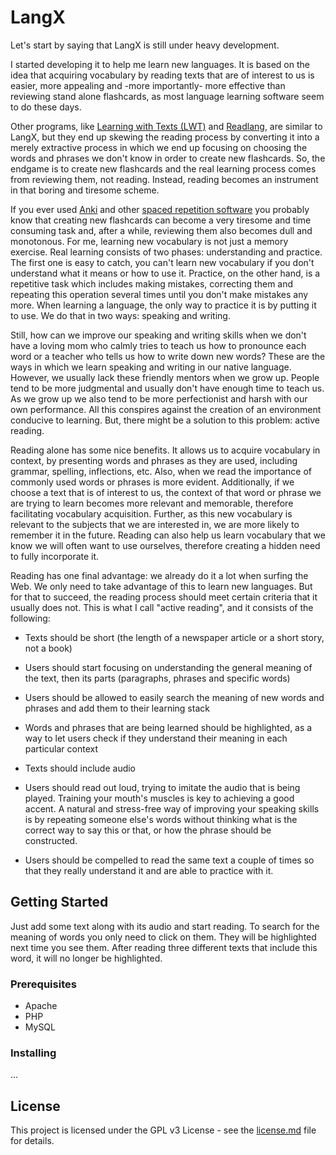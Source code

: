 # LangX

Let's start by saying that LangX is still under heavy development.

I started developing it to help me learn new languages. It is based on the idea that acquiring vocabulary by reading texts that are of interest to us is easier, more appealing and -more importantly- more effective than reviewing stand alone flashcards, as most language learning software seem to do these days.

Other programs, like [Learning with Texts (LWT)](http://lwt.sourceforge.net/) and [Readlang](http://readlang.com/), are similar to LangX, but they end up skewing the reading process by converting it into a merely extractive process in which we end up focusing on choosing the words and phrases we don't know in order to create new flashcards. So, the endgame is to create new flashcards and the real learning process comes from reviewing them, not reading. Instead, reading becomes an instrument in that boring and tiresome scheme.

If you ever used [Anki](https://apps.ankiweb.net/) and other [spaced repetition software](https://en.wikipedia.org/wiki/Spaced_repetition) you probably know that creating new flashcards can become a very tiresome and time consuming task and, after a while, reviewing them also becomes dull and monotonous. For me, learning new vocabulary is not just a memory exercise. Real learning consists of two phases: understanding and practice. The first one is easy to catch, you can't learn new vocabulary if you don't understand what it means or how to use it. Practice, on the other hand, is a repetitive task which includes making mistakes, correcting them and repeating this operation several times until you don't make mistakes any more. When learning a language, the only way to practice it is by putting it to use. We do that in two ways: speaking and writing.

Still, how can we improve our speaking and writing skills when we don't have a loving mom who calmly tries to teach us how to pronounce each word or a teacher who tells us how to write down new words? These are the ways in which we learn speaking and writing in our native language. However, we usually lack these friendly mentors when we grow up. People tend to be more judgmental and usually don't have enough time to teach us. As we grow up we also tend to be more perfectionist and harsh with our own performance. All this conspires against the creation of an environment conducive to learning. But, there might be a solution to this problem: active reading.

Reading alone has some nice benefits. It allows us to acquire vocabulary in context, by presenting words and phrases as they are used, including grammar, spelling, inflections, etc. Also, when we read the importance of commonly used words or phrases is more evident. Additionally, if we choose a text that is of interest to us, the context of that word or phrase we are trying to learn becomes more relevant and memorable, therefore facilitating vocabulary acquisition. Further, as this new vocabulary is relevant to the subjects that we are interested in, we are more likely to remember it in the future. Reading can also help us learn vocabulary that we know we will often want to use ourselves, therefore creating a hidden need to fully incorporate it.

Reading has one final advantage: we already do it a lot when surfing the Web. We only need to take advantage of this to learn new languages. But for that to succeed, the reading process should meet certain criteria that it usually does not. This is what I call "active reading", and it consists of the following:

  - Texts should be short (the length of a newspaper article or a short story, not a book)

  - Users should start focusing on understanding the general meaning of the text, then its parts (paragraphs, phrases and specific words)

  - Users should be allowed to easily search the meaning of new words and phrases and add them to their learning stack

  - Words and phrases that are being learned should be highlighted, as a way to let users check if they understand their meaning in each particular context

  - Texts should include audio

  - Users should read out loud, trying to imitate the audio that is being played. Training your mouth's muscles is key to achieving a good accent. A natural and stress-free way of improving your speaking skills is by repeating someone else's words without thinking what is the correct way to say this or that, or how the phrase should be constructed.

  - Users should be compelled to read the same text a couple of times so that they really understand it and are able to practice with it.

## Getting Started

Just add some text along with its audio and start reading. To search for the meaning of words you only need to click on them. They will be highlighted next time you see them. After reading three different texts that include this word, it will no longer be highlighted.

### Prerequisites

  * Apache
  * PHP
  * MySQL

### Installing

...

## License

This project is licensed under the GPL v3 License - see the [license.md](license.md) file for details.

